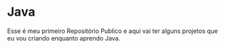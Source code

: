 # Java
 Esse é meu primeiro Repositório Publico e aqui vai ter alguns projetos que eu vou criando enquanto aprendo Java.
